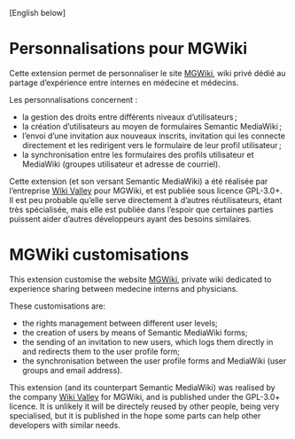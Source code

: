 [English below]

Personnalisations pour MGWiki
=============================

Cette extension permet de personnaliser le site [MGWiki](https://mgwiki.univ-lyon1.fr), wiki privé dédié au partage d’expérience entre internes en médecine et médecins.

Les personnalisations concernent :

* la gestion des droits entre différents niveaux d’utilisateurs ;
* la création d’utilisateurs au moyen de formulaires Semantic MediaWiki ;
* l’envoi d’une invitation aux nouveaux inscrits, invitation qui les connecte directement et les redirigent vers le formulaire de leur profil utilisateur ;
* la synchronisation entre les formulaires des profils utilisateur et MediaWiki (groupes utilisateur et adresse de courriel).

Cette extension (et son versant Semantic MediaWiki) a été réalisée par l’entreprise [Wiki Valley](http://wiki-valley.com) pour MGWiki, et est publiée sous licence GPL-3.0+. Il est peu probable qu’elle serve directement à d’autres réutilisateurs, étant très spécialisée, mais elle est publiée dans l’espoir que certaines parties puissent aider d’autres développeurs ayant des besoins similaires.

MGWiki customisations
=====================

This extension customise the website [MGWiki](https://mgwiki.univ-lyon1.fr), private wiki dedicated to experience sharing between medecine interns and physicians.

These customisations are:

* the rights management between different user levels;
* the creation of users by means of Semantic MediaWiki forms;
* the sending of an invitation to new users, which logs them directly in and redirects them to the user profile form;
* the synchronisation between the user profile forms and MediaWiki (user groups and email address).

This extension (and its counterpart Semantic MediaWiki) was realised by the company [Wiki Valley](http://wiki-valley.com) for MGWiki, and is published under the GPL-3.0+ licence. It is unlikely it will be directely reused by other people, being very specialised, but it is published in the hope some parts can help other developers with similar needs.
